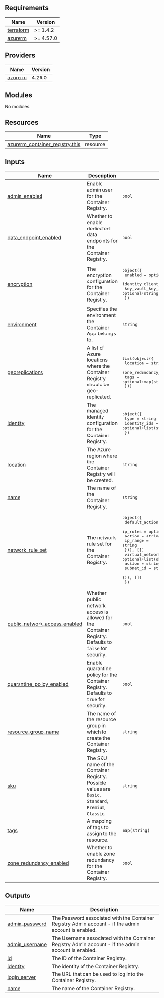 <!-- BEGIN_TF_DOCS -->
## Requirements

| Name | Version |
|------|---------|
| <a name="requirement_terraform"></a> [terraform](#requirement\_terraform) | >= 1.4.2 |
| <a name="requirement_azurerm"></a> [azurerm](#requirement\_azurerm) | >= 4.57.0 |

## Providers

| Name | Version |
|------|---------|
| <a name="provider_azurerm"></a> [azurerm](#provider\_azurerm) | 4.26.0 |

## Modules

No modules.

## Resources

| Name | Type |
|------|------|
| [azurerm_container_registry.this](https://registry.terraform.io/providers/hashicorp/azurerm/latest/docs/resources/container_registry) | resource |

## Inputs

| Name | Description | Type | Default | Required |
|------|-------------|------|---------|:--------:|
| <a name="input_admin_enabled"></a> [admin\_enabled](#input\_admin\_enabled) | Enable admin user for the Container Registry. | `bool` | `false` | no |
| <a name="input_data_endpoint_enabled"></a> [data\_endpoint\_enabled](#input\_data\_endpoint\_enabled) | Whether to enable dedicated data endpoints for the Container Registry. | `bool` | `true` | no |
| <a name="input_encryption"></a> [encryption](#input\_encryption) | The encryption configuration for the Container Registry. | <pre>object({<br/>    enabled            = optional(bool, false)<br/>    identity_client_id = optional(string)<br/>    key_vault_key_id   = optional(string)<br/>  })</pre> | <pre>{<br/>  "enabled": false<br/>}</pre> | no |
| <a name="input_environment"></a> [environment](#input\_environment) | Specifies the environment the Container App belongs to. | `string` | `"dev"` | no |
| <a name="input_georeplications"></a> [georeplications](#input\_georeplications) | A list of Azure locations where the Container Registry should be geo-replicated. | <pre>list(object({<br/>    location                = string<br/>    zone_redundancy_enabled = optional(bool, true)<br/>    tags                    = optional(map(string), {})<br/>  }))</pre> | <pre>[<br/>  {<br/>    "location": "westeurope",<br/>    "tags": {},<br/>    "zone_redundancy_enabled": true<br/>  }<br/>]</pre> | no |
| <a name="input_identity"></a> [identity](#input\_identity) | The managed identity configuration for the Container Registry. | <pre>object({<br/>    type         = string<br/>    identity_ids = optional(list(string))<br/>  })</pre> | `null` | no |
| <a name="input_location"></a> [location](#input\_location) | The Azure region where the Container Registry will be created. | `string` | n/a | yes |
| <a name="input_name"></a> [name](#input\_name) | The name of the Container Registry. | `string` | n/a | yes |
| <a name="input_network_rule_set"></a> [network\_rule\_set](#input\_network\_rule\_set) | The network rule set for the Container Registry. | <pre>object({<br/>    default_action = optional(string, "Deny")<br/>    ip_rules = optional(list(object({<br/>      action   = string<br/>      ip_range = string<br/>    })), [])<br/>    virtual_network_rules = optional(list(object({<br/>      action    = string<br/>      subnet_id = string<br/>    })), [])<br/>  })</pre> | <pre>{<br/>  "default_action": "Deny",<br/>  "ip_rules": [],<br/>  "virtual_network_rules": []<br/>}</pre> | no |
| <a name="input_public_network_access_enabled"></a> [public\_network\_access\_enabled](#input\_public\_network\_access\_enabled) | Whether public network access is allowed for the Container Registry. Defaults to `false` for security. | `bool` | `false` | no |
| <a name="input_quarantine_policy_enabled"></a> [quarantine\_policy\_enabled](#input\_quarantine\_policy\_enabled) | Enable quarantine policy for the Container Registry. Defaults to `true` for security. | `bool` | `true` | no |
| <a name="input_resource_group_name"></a> [resource\_group\_name](#input\_resource\_group\_name) | The name of the resource group in which to create the Container Registry. | `string` | n/a | yes |
| <a name="input_sku"></a> [sku](#input\_sku) | The SKU name of the Container Registry. Possible values are `Basic`, `Standard`, `Premium`, `Classic`. | `string` | `"Standard"` | no |
| <a name="input_tags"></a> [tags](#input\_tags) | A mapping of tags to assign to the resource. | `map(string)` | `{}` | no |
| <a name="input_zone_redundancy_enabled"></a> [zone\_redundancy\_enabled](#input\_zone\_redundancy\_enabled) | Whether to enable zone redundancy for the Container Registry. | `bool` | `true` | no |

## Outputs

| Name | Description |
|------|-------------|
| <a name="output_admin_password"></a> [admin\_password](#output\_admin\_password) | The Password associated with the Container Registry Admin account - if the admin account is enabled. |
| <a name="output_admin_username"></a> [admin\_username](#output\_admin\_username) | The Username associated with the Container Registry Admin account - if the admin account is enabled. |
| <a name="output_id"></a> [id](#output\_id) | The ID of the Container Registry. |
| <a name="output_identity"></a> [identity](#output\_identity) | The identity of the Container Registry. |
| <a name="output_login_server"></a> [login\_server](#output\_login\_server) | The URL that can be used to log into the Container Registry. |
| <a name="output_name"></a> [name](#output\_name) | The name of the Container Registry. |
<!-- END_TF_DOCS -->
